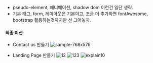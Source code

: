 - pseudo-element, 애니메이션, shadow dom 이런건 일단 생략.
- 기본 태그, form, 레이아웃은 기본이고, 조금 더 추가하면 fontAwesome, bootstrap 활용하는것까지만 선 그어놓자.

#### 최종 미션
- Contact us 만들기
![sample-768x576](https://user-images.githubusercontent.com/93418349/229077955-64b92094-b038-4108-a5cf-9b0f20d491e9.png)


- Landing Page 만들기
![12](https://user-images.githubusercontent.com/93418349/229078422-48425c7f-f451-44a4-b718-ef66287518ac.png)
![123](https://user-images.githubusercontent.com/93418349/229078436-73c51459-80ad-4d7e-89cf-d1d1a0679e05.png)
![explain10](https://user-images.githubusercontent.com/93418349/229078484-988b14aa-4ee4-48de-864e-5ef0bac9ba9b.gif)
